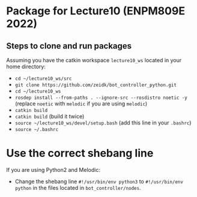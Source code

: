 
# Package for Lecture10 (ENPM809E 2022)

## Steps to clone and run packages

Assuming you have the catkin workspace `lecture10_ws` located in your home directory:
- `cd ~/lecture10_ws/src`
- `git clone https://github.com/zeidk/bot_controller_python.git`
- `cd ~/lecture10_ws`
- `rosdep install --from-paths . --ignore-src --rosdistro noetic -y` (replace `noetic` with `melodic` if you are using `melodic`)
- `catkin build`
- `catkin build` (build it twice)
- `source ~/lecture10_ws/devel/setup.bash` (add this line in your `.bashrc`)
- `source ~/.bashrc`

# Use the correct shebang line

If you are using Python2 and Melodic:
- Change the shebang line `#!/usr/bin/env python3` to `#!/usr/bin/env python` in the files located in `bot_controller/nodes`.
